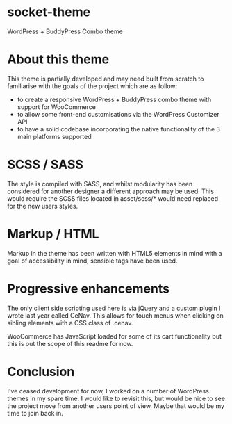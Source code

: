 # socket-theme
WordPress + BuddyPress Combo theme

# About this theme
This theme is partially developed and may need built from scratch to familiarise with the goals of the project which are as follow:

* to create a responsive WordPress + BuddyPress combo theme with support for WooCommerce
* to allow some front-end customisations via the WordPress Customizer API
* to have a solid codebase incorporating the native functionality of the 3 main platforms supported

# SCSS / SASS
The style is compiled with SASS, and whilst modularity has been considered for another designer a different approach may be used. This would require the SCSS files located in asset/scss/* would need replaced for the new users styles.

# Markup / HTML
Markup in the theme has been written with HTML5 elements in mind with a goal of accessibility in mind, sensible tags have been used.

# Progressive enhancements
The only client side scripting used here is via jQuery and a custom plugin I wrote last year called CeNav. This allows for touch menus when clicking on sibling elements with a CSS class of .cenav. 

WooCommerce has JavaScript loaded for some of its cart functionality but this is out the scope of this readme for now.

# Conclusion
I've ceased development for now, I worked on a number of WordPress themes in my spare time. I would like to revisit this, but would be nice to see the project move from another users point of view. Maybe that would be my time to join back in.